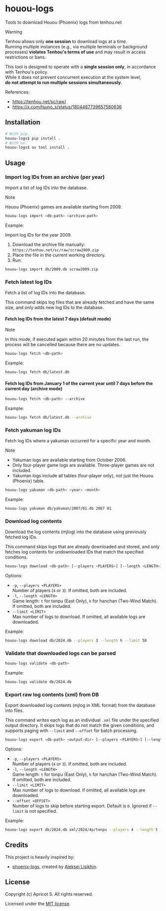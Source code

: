# houou-logs

Tools to download Houou (Phoenix) logs from tenhou.net

> [!WARNING]
> Tenhou allows only **one session** to download logs at a time.  
> Running multiple instances (e.g., via multiple terminals or background processes) **violates Tenhou's terms of use** and may result in access restrictions or bans.
>
> This tool is designed to operate with a **single session only**, in accordance with Tenhou's policy.  
> While it does not prevent concurrent execution at the system level,  
> **do not attempt to run multiple sessions simultaneously.**
>
> References:
>
> - <https://tenhou.net/sc/raw/>
> - <https://x.com/tsuno_s/status/1804487739657580636>

## Installation

```sh
# With pip.
houou-logs$ pip install .
# With uv.
houou-logs$ uv tool install .
```

## Usage

### Import log IDs from an archive (per year)

Import a list of log IDs into the database.

> [!NOTE]
> Houou (Phoenix) games are available starting from 2009.

```sh
houou-logs import <db-path> <archive-path>
```

Example:

Import log IDs for the year 2009.

1. Download the archive file manually: `https://tenhou.net/sc/raw/scraw2009.zip`
2. Place the file in the current working directory.
3. Run:

```sh
houou-logs import db/2009.db scraw2009.zip
```

### Fetch latest log IDs

Fetch a list of log IDs into the database.

This command skips log files that are already fetched and have the same size, and only adds new log IDs to the database.

#### Fetch log IDs from the latest 7 days (default mode)

> [!NOTE]
> In this mode, if executed again within 20 minutes from the last run, the process will be cancelled because there are no updates.

```sh
houou-logs fetch <db-path>
```

Example:

```sh
houou-logs fetch db/latest.db
```

#### Fetch log IDs from January 1 of the current year until 7 days before the current day (archive mode)

```sh
houou-logs fetch <db-path> --archive
```

Example:

```sh
houou-logs fetch db/latest.db --archive
```

### Fetch yakuman log IDs

Fetch log IDs where a yakuman occurred for a specific year and month.

> [!NOTE]
>
> - Yakuman logs are available starting from October 2006.
> - Only four-player game logs are available. Three-player games are not included.
> - Yakuman logs include all tables (four-player only), not just the Houou (Phoenix) table.

```sh
houou-logs yakuman <db-path> <year> <month>
```

Example:

```sh
houou-logs yakuman db/yakuman/2007/01.db 2007 01
```

### Download log contents

Download the log contents (mjlog) into the database using previously fetched log IDs.

This command skips logs that are already downloaded and stored, and only fetches log contents for undownloaded IDs that match the specified conditions.

```sh
houou-logs download <db-path> [--players <PLAYERS>] [--length <LENGTH>] [--limit <LIMIT>]
```

Options:

- `-p`, `--players <PLAYERS>`  
  Number of players (`4` or `3`). If omitted, both are included.
- `-l`, `--length <LENGTH>`  
  Game length: `t` for tonpu (East Only), `h` for hanchan (Two-Wind Match). If omitted, both are included.
- `--limit <LIMIT>`  
  Max number of logs to download. If omitted, all available logs are downloaded.

Example:

```sh
houou-logs download db/2024.db --players 3 --length h --limit 50
```

### Validate that downloaded logs can be parsed

```sh
houou-logs validate <db-path>
```

Example:

```sh
houou-logs validate db/2024.db
```

### Export raw log contents (xml) from DB

Export downloaded log contents (mjlog in XML format) from the database into files.

This command writes each log as an individual `.xml` file under the specified output directory.
It skips logs that do not match the given conditions, and supports paging with `--limit` and `--offset` for batch processing.

```sh
houou-logs export <db-path> <output-dir> [--players <PLAYERS>] [--length <LENGTH>] [--limit <LIMIT>] [--offset <OFFSET>]
```

Options:

- `-p`, `--players <PLAYERS>`  
  Number of players (`4` or `3`). If omitted, both are included.
- `-l`, `--length <LENGTH>`  
  Game length: `t` for tonpu (East Only), `h` for hanchan (Two-Wind Match). If omitted, both are included.
- `--limit <LIMIT>`  
  Max number of logs to download. If omitted, all available logs are downloaded.
- `--offset <OFFSET>`  
  Number of logs to skip before starting export. Default is `0`. Ignored if `--limit` is not specified.

Example:

```sh
houou-logs export db/2024.db xml/2024/4p/tonpu --players 4 --length t --limit 100 --offset 50
```

## Credits

This project is heavily inspired by:

- [phoenix-logs](https://github.com/MahjongRepository/phoenix-logs), created by [Aleksei Lisikhin](https://github.com/Nihisil).

## License

Copyright (c) Apricot S. All rights reserved.

Licensed under the [MIT license](LICENSE).
